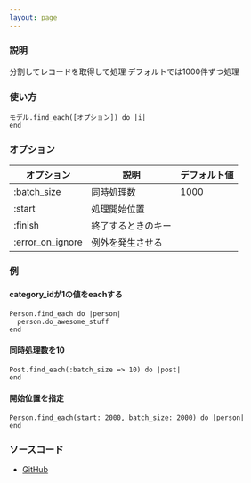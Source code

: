 ```yaml
---
layout: page
---
```

### 説明
分割してレコードを取得して処理
デフォルトでは1000件ずつ処理

### 使い方
    モデル.find_each([オプション]) do |i|
    end

### オプション

オプション            | 説明         | デフォルト値
-----------------|------------|-------
:batch_size      | 同時処理数   | 1000
:start           | 処理開始位置 |
:finish          | 終了するときのキー  |
:error_on_ignore | 例外を発生させる |

### 例
#### category_idが1の値をeachする
    Person.find_each do |person|
      person.do_awesome_stuff
    end

#### 同時処理数を10
    Post.find_each(:batch_size => 10) do |post|
    end

#### 開始位置を指定
    Person.find_each(start: 2000, batch_size: 2000) do |person|
    end

### ソースコード
* [GitHub](https://github.com/rails/rails/blob/f33d52c95217212cbacc8d5e44b5a8e3cdc6f5b3/activerecord/lib/active_record/relation/batches.rb#L67)